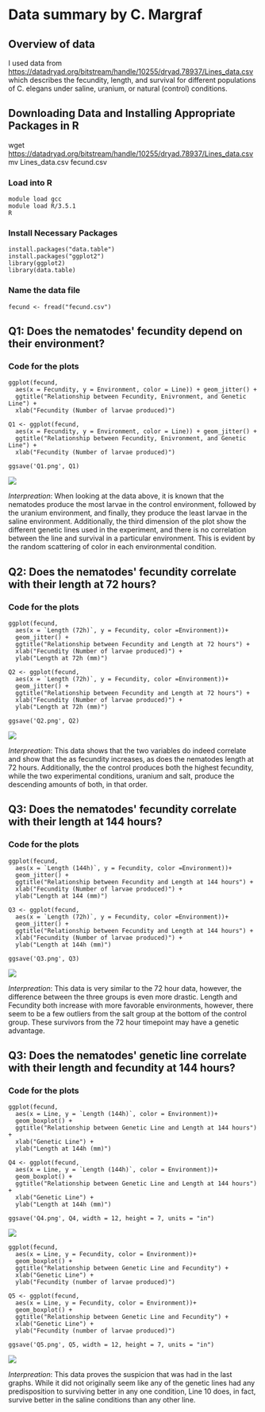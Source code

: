 # Data summary by C. Margraf

## Overview of data
I used data from https://datadryad.org/bitstream/handle/10255/dryad.78937/Lines_data.csv which describes the fecundity, length, and survival for different populations of C. elegans under saline, uranium, or natural (control) conditions.

## Downloading Data and Installing Appropriate Packages in R
wget https://datadryad.org/bitstream/handle/10255/dryad.78937/Lines_data.csv
mv Lines_data.csv fecund.csv
### Load into R

```
module load gcc
module load R/3.5.1
R
```

### Install Necessary Packages

```
install.packages("data.table")
install.packages("ggplot2")
library(ggplot2)
library(data.table)
```

### Name the data file

```
fecund <- fread("fecund.csv")
```

## Q1: Does the nematodes' fecundity depend on their environment?

### Code for the plots

```
ggplot(fecund,
  aes(x = Fecundity, y = Environment, color = Line)) + geom_jitter() +
  ggtitle("Relationship between Fecundity, Enivronment, and Genetic Line") +
  xlab("Fecundity (Number of larvae produced)")

Q1 <- ggplot(fecund,
  aes(x = Fecundity, y = Environment, color = Line)) + geom_jitter() +
  ggtitle("Relationship between Fecundity, Enivronment, and Genetic Line") +
  xlab("Fecundity (Number of larvae produced)")

ggsave('Q1.png', Q1)
```

![](Q1.png)

*Interpreation*: When looking at the data above, it is known that the nematodes produce the most larvae in the control environment, followed by the uranium environment, and finally, they produce the least larvae in the saline environment. Additionally, the third dimension of the plot show the different genetic lines used in the experiment, and there is no correlation between the line and survival in a particular environment. This is evident by the random scattering of color in each environmental condition.


## Q2: Does the nematodes' fecundity correlate with their length at 72 hours?

### Code for the plots

```
ggplot(fecund,
  aes(x = `Length (72h)`, y = Fecundity, color =Environment))+
  geom_jitter() +
  ggtitle("Relationship between Fecundity and Length at 72 hours") +
  xlab("Fecundity (Number of larvae produced)") +
  ylab("Length at 72h (mm)")

Q2 <- ggplot(fecund,
  aes(x = `Length (72h)`, y = Fecundity, color =Environment))+
  geom_jitter() +
  ggtitle("Relationship between Fecundity and Length at 72 hours") +
  xlab("Fecundity (Number of larvae produced)") +
  ylab("Length at 72h (mm)")

ggsave('Q2.png', Q2)
```

![](Q2.png)

*Interpreation*: This data shows that the two variables do indeed correlate and show that the as fecundity increases, as does the nematodes length at 72 hours. Additionally, the the control produces both the highest fecundity, while the two experimental conditions, uranium and salt, produce the descending amounts of both, in that order.


## Q3: Does the nematodes' fecundity correlate with their length at 144 hours?

### Code for the plots

```
ggplot(fecund,
  aes(x = `Length (144h)`, y = Fecundity, color =Environment))+
  geom_jitter() +
  ggtitle("Relationship between Fecundity and Length at 144 hours") +
  xlab("Fecundity (Number of larvae produced)") +
  ylab("Length at 144 (mm)")

Q3 <- ggplot(fecund,
  aes(x = `Length (72h)`, y = Fecundity, color =Environment))+
  geom_jitter() +
  ggtitle("Relationship between Fecundity and Length at 144 hours") +
  xlab("Fecundity (Number of larvae produced)") +
  ylab("Length at 144h (mm)")

ggsave('Q3.png', Q3)
```

![](Q3.png)

*Interpreation*: This data is very similar to the 72 hour data, however, the difference between the three groups is even more drastic. Length and Fecundity both increase with more favorable environments, however, there seem to be a few outliers from the salt group at the bottom of the control group. These survivors from the 72 hour timepoint may have a genetic advantage.


## Q3: Does the nematodes' genetic line correlate with their length and fecundity at 144 hours?

### Code for the plots

```
ggplot(fecund,
  aes(x = Line, y = `Length (144h)`, color = Environment))+
  geom_boxplot() +
  ggtitle("Relationship between Genetic Line and Length at 144 hours") +
  xlab("Genetic Line") +
  ylab("Length at 144h (mm)")

Q4 <- ggplot(fecund,
  aes(x = Line, y = `Length (144h)`, color = Environment))+
  geom_boxplot() +
  ggtitle("Relationship between Genetic Line and Length at 144 hours") +
  xlab("Genetic Line") +
  ylab("Length at 144h (mm)")

ggsave('Q4.png', Q4, width = 12, height = 7, units = "in")
```

![](Q4.png)

```
ggplot(fecund,
  aes(x = Line, y = Fecundity, color = Environment))+
  geom_boxplot() +
  ggtitle("Relationship between Genetic Line and Fecundity") +
  xlab("Genetic Line") +
  ylab("Fecundity (number of larvae produced)")

Q5 <- ggplot(fecund,
  aes(x = Line, y = Fecundity, color = Environment))+
  geom_boxplot() +
  ggtitle("Relationship between Genetic Line and Fecundity") +
  xlab("Genetic Line") +
  ylab("Fecundity (number of larvae produced)")

ggsave('Q5.png', Q5, width = 12, height = 7, units = "in")
```

![](Q5.png)

*Interpreation*: This data proves the suspicion that was had in the last graphs. While it did not originally seem like any of the genetic lines had any predisposition to surviving better in any one condition, Line 10 does, in fact, survive better in the saline conditions than any other line.
